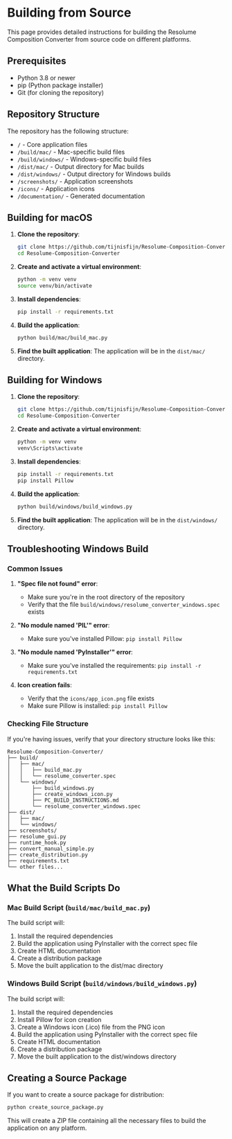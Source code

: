 # Building from Source

This page provides detailed instructions for building the Resolume Composition Converter from source code on different platforms.

## Prerequisites

- Python 3.8 or newer
- pip (Python package installer)
- Git (for cloning the repository)

## Repository Structure

The repository has the following structure:
- `/` - Core application files
- `/build/mac/` - Mac-specific build files
- `/build/windows/` - Windows-specific build files
- `/dist/mac/` - Output directory for Mac builds
- `/dist/windows/` - Output directory for Windows builds
- `/screenshots/` - Application screenshots
- `/icons/` - Application icons
- `/documentation/` - Generated documentation

## Building for macOS

1. **Clone the repository**:
   ```bash
   git clone https://github.com/tijnisfijn/Resolume-Composition-Converter.git
   cd Resolume-Composition-Converter
   ```

2. **Create and activate a virtual environment**:
   ```bash
   python -m venv venv
   source venv/bin/activate
   ```

3. **Install dependencies**:
   ```bash
   pip install -r requirements.txt
   ```

4. **Build the application**:
   ```bash
   python build/mac/build_mac.py
   ```

5. **Find the built application**:
   The application will be in the `dist/mac/` directory.

## Building for Windows

1. **Clone the repository**:
   ```bash
   git clone https://github.com/tijnisfijn/Resolume-Composition-Converter.git
   cd Resolume-Composition-Converter
   ```

2. **Create and activate a virtual environment**:
   ```bash
   python -m venv venv
   venv\Scripts\activate
   ```

3. **Install dependencies**:
   ```bash
   pip install -r requirements.txt
   pip install Pillow
   ```

4. **Build the application**:
   ```bash
   python build/windows/build_windows.py
   ```

5. **Find the built application**:
   The application will be in the `dist/windows/` directory.

## Troubleshooting Windows Build

### Common Issues

1. **"Spec file not found" error**:
   - Make sure you're in the root directory of the repository
   - Verify that the file `build/windows/resolume_converter_windows.spec` exists

2. **"No module named 'PIL'" error**:
   - Make sure you've installed Pillow: `pip install Pillow`

3. **"No module named 'PyInstaller'" error**:
   - Make sure you've installed the requirements: `pip install -r requirements.txt`

4. **Icon creation fails**:
   - Verify that the `icons/app_icon.png` file exists
   - Make sure Pillow is installed: `pip install Pillow`

### Checking File Structure

If you're having issues, verify that your directory structure looks like this:
```
Resolume-Composition-Converter/
├── build/
│   ├── mac/
│   │   ├── build_mac.py
│   │   └── resolume_converter.spec
│   └── windows/
│       ├── build_windows.py
│       ├── create_windows_icon.py
│       ├── PC_BUILD_INSTRUCTIONS.md
│       └── resolume_converter_windows.spec
├── dist/
│   ├── mac/
│   └── windows/
├── screenshots/
├── resolume_gui.py
├── runtime_hook.py
├── convert_manual_simple.py
├── create_distribution.py
├── requirements.txt
└── other files...
```

## What the Build Scripts Do

### Mac Build Script (`build/mac/build_mac.py`)

The build script will:
1. Install the required dependencies
2. Build the application using PyInstaller with the correct spec file
3. Create HTML documentation
4. Create a distribution package
5. Move the built application to the dist/mac directory

### Windows Build Script (`build/windows/build_windows.py`)

The build script will:
1. Install the required dependencies
2. Install Pillow for icon creation
3. Create a Windows icon (.ico) file from the PNG icon
4. Build the application using PyInstaller with the correct spec file
5. Create HTML documentation
6. Create a distribution package
7. Move the built application to the dist/windows directory

## Creating a Source Package

If you want to create a source package for distribution:

```bash
python create_source_package.py
```

This will create a ZIP file containing all the necessary files to build the application on any platform.
